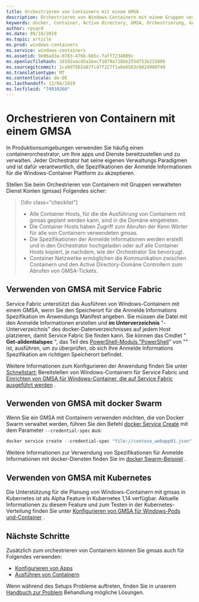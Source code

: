 ```yaml
---
title: Orchestrieren von Containern mit einem GMSA
description: Orchestrieren von Windows-Containern mit einem Gruppen verwalteten Dienst Konto (Group Managed Service Account, GMSA).
keywords: docker, Container, Active Directory, GMSA, Orchestrierung, kubernetes, Gruppen verwaltete Dienst Konten, Gruppen verwaltete Dienst Konten
author: rpsqrd
ms.date: 09/10/2019
ms.topic: article
ms.prod: windows-containers
ms.service: windows-containers
ms.assetid: 9e06ad3a-0783-476b-b85c-faff7234809c
ms.openlocfilehash: 3d102aac45a1becf1879a718bb255d753b215006
ms.sourcegitcommit: 1ca9d7562a877c47f227f1a8e6583cb024909749
ms.translationtype: MT
ms.contentlocale: de-DE
ms.lasthandoff: 12/04/2019
ms.locfileid: "74910260"
---
```

# <a name="orchestrate-containers-with-a-gmsa"></a>Orchestrieren von Containern mit einem GMSA

In Produktionsumgebungen verwenden Sie häufig einen containerorchestrator, um Ihre apps und Dienste bereitzustellen und zu verwalten. Jeder Orchestrator hat seine eigenen Verwaltungs Paradigmen und ist dafür verantwortlich, die Spezifikationen der Anmelde Informationen für die Windows-Container Plattform zu akzeptieren.

Stellen Sie beim Orchestrieren von Containern mit Gruppen verwalteten Dienst Konten (gmsas) Folgendes sicher:

> [!div class="checklist"]
> * Alle Container Hosts, für die die Ausführung von Containern mit gmsas geplant werden kann, sind in die Domäne eingetreten.
> * Die Container Hosts haben Zugriff zum Abrufen der Kenn Wörter für alle von Containern verwendeten gmsas.
> * Die Spezifikationen der Anmelde Informationen werden erstellt und in den Orchestrator hochgeladen oder auf alle Container Hosts kopiert, je nachdem, wie der Orchestrator Sie bevorzugt.
> * Container Netzwerke ermöglichen die Kommunikation zwischen Containern und den Active Directory-Domäne Controllern zum Abrufen von GMSA-Tickets.

## <a name="how-to-use-gmsa-with-service-fabric"></a>Verwenden von GMSA mit Service Fabric

Service Fabric unterstützt das Ausführen von Windows-Containern mit einem GMSA, wenn Sie den Speicherort für die Anmelde Informations Spezifikation im Anwendungs Manifest angeben. Sie müssen die Datei mit den Anmelde Informationen erstellen und **im Unterverzeichnis** "-Unterverzeichnis" des docker-Datenverzeichnisses auf jedem Host platzieren, damit Service Fabric Sie finden kann. Sie können das Cmdlet " **Get-alidentialspec** ", das Teil des [PowerShell-Moduls "PowerShell](https://aka.ms/credspec)" von "" ist, ausführen, um zu überprüfen, ob sich Ihre Anmelde Informations Spezifikation am richtigen Speicherort befindet.

Weitere Informationen zum Konfigurieren der Anwendung finden Sie unter [Schnellstart:](https://docs.microsoft.com/azure/service-fabric/service-fabric-quickstart-containers) Bereitstellen von Windows-Containern für Service Fabric und [Einrichten von GMSA für Windows-Container, die auf Service Fabric ausgeführt werden](https://docs.microsoft.com/azure/service-fabric/service-fabric-setup-gmsa-for-windows-containers) .

## <a name="how-to-use-gmsa-with-docker-swarm"></a>Verwenden von GMSA mit docker Swarm

Wenn Sie ein GMSA mit Containern verwenden möchten, die von Docker Swarm verwaltet werden, führen Sie den Befehl [docker Service Create](https://docs.docker.com/engine/reference/commandline/service_create/) mit dem Parameter `--credential-spec` aus:

```powershell
docker service create --credential-spec "file://contoso_webapp01.json" --hostname "WebApp01" <image name>
```

Weitere Informationen zur Verwendung von Spezifikationen für Anmelde Informationen mit docker-Diensten finden Sie im [docker Swarm-Beispiel](https://docs.docker.com/engine/reference/commandline/service_create/#provide-credential-specs-for-managed-service-accounts-windows-only) .

## <a name="how-to-use-gmsa-with-kubernetes"></a>Verwenden von GMSA mit Kubernetes

Die Unterstützung für die Planung von Windows-Containern mit gmsas in Kubernetes ist als Alpha Feature in Kubernetes 1,14 verfügbar. Aktuelle Informationen zu diesem Feature und zum Testen in der Kubernetes-Verteilung finden Sie unter [Konfigurieren von GMSA für Windows-Pods und-Container](https://kubernetes.io/docs/tasks/configure-pod-container/configure-gmsa) .

## <a name="next-steps"></a>Nächste Schritte

Zusätzlich zum orchestrieren von Containern können Sie gmsas auch für Folgendes verwenden:

- [Konfigurieren von Apps](gmsa-configure-app.md)
- [Ausführen von Containern](gmsa-run-container.md)

Wenn während des Setups Probleme auftreten, finden Sie in unserem [Handbuch zur Problem](gmsa-troubleshooting.md) Behandlung mögliche Lösungen.

